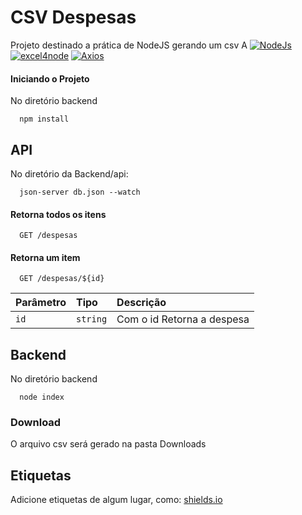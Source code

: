 
# CSV Despesas

Projeto destinado a prática de NodeJS gerando um csv
A
[![NodeJs](https://img.shields.io/badge/Node-14.15.1-green.svg)](https://nodejs.org/en/)
[![excel4node](https://img.shields.io/badge/Excel4node-1.7.2-blue.svg)](https://www.npmjs.com/package/excel4node)
[![Axios](https://img.shields.io/badge/Axios-0.27.2-red.svg)](https://www.npmjs.com/package/excel4node)

#### Iniciando o Projeto

No diretório backend
```http
  npm install
```
## API
No diretório da Backend/api:
```http
  json-server db.json --watch 
```
#### Retorna todos os itens


```http
  GET /despesas
```

#### Retorna um item

```http
  GET /despesas/${id}
```

| Parâmetro   | Tipo       | Descrição                                   |
| :---------- | :--------- | :------------------------------------------ |
| `id`      | `string` | Com o id Retorna a despesa |



## Backend

No diretório backend 

```
  node index
```

### Download

O arquivo csv será gerado na pasta Downloads
## Etiquetas

Adicione etiquetas de algum lugar, como: [shields.io](https://shields.io/)



